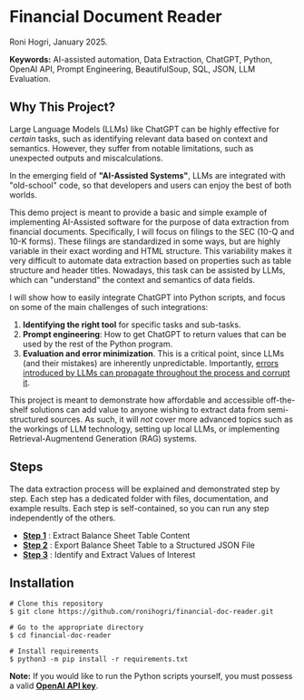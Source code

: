 # Financial Document Reader
Roni Hogri, January 2025.  

**Keywords:** AI-assisted automation, Data Extraction, ChatGPT, Python, OpenAI API, Prompt Engineering, BeautifulSoup, SQL, JSON, LLM Evaluation.

## Why This Project?

Large Language Models (LLMs) like ChatGPT can be highly effective for *certain* tasks, such as identifying relevant data based on context and semantics. However, they suffer from notable limitations, such as unexpected outputs and miscalculations.

In the emerging field of **"AI-Assisted Systems"**, LLMs are integrated with "old-school" code, so that developers and users can enjoy the best of both worlds.

This demo project is meant to provide a basic and simple example of implementing AI-Assisted software for the purpose of data extraction from financial documents.
Specifically, I will focus on filings to the SEC (10-Q and 10-K forms). These filings are standardized in some ways, but are highly variable in their exact wording and HTML structure. This variability makes it very difficult to automate data extraction based on properties such as table structure and header titles. Nowadays, this task can be assisted by LLMs, which can "understand" the context and semantics of data fields.

I will show how to easily integrate ChatGPT into Python scripts, and focus on some of the main challenges of such integrations:

1. **Identifying the right tool** for specific tasks and sub-tasks.
2. **Prompt engineering**: How to get ChatGPT to return values that can be used by the rest of the Python program.
3. **Evaluation and error minimization**. This is a critical point, since LLMs (and their mistakes) are inherently unpredictable. Importantly, <u>errors introduced by LLMs can propagate throughout the process and corrupt it</u>.

This project is meant to demonstrate how affordable and accessible off-the-shelf solutions can add value to anyone wishing to extract data from semi-structured sources. As such, it will *not* cover more advanced topics such as the workings of LLM technology, setting up local LLMs, or implementing Retrieval-Augmentend Generation (RAG) systems.

## Steps

The data extraction process will be explained and demonstrated step by step. Each step has a dedicated folder with files, documentation, and example results. Each step is self-contained, so you can run any step independently of the others.  

- [**Step 1**](https://github.com/ronihogri/financial-doc-reader/tree/main/steps/step1_find_BS_table) : Extract Balance Sheet Table Content
- [**Step 2**](https://github.com/ronihogri/financial-doc-reader/tree/main/steps/step2_BStable2json) : Export Balance Sheet Table to a Structured JSON File
- [**Step 3**](https://github.com/ronihogri/financial-doc-reader/tree/main/steps/step3_normalize_extract) : Identify and Extract Values of Interest  



## Installation

```console
# Clone this repository
$ git clone https://github.com/ronihogri/financial-doc-reader.git

# Go to the appropriate directory
$ cd financial-doc-reader

# Install requirements
$ python3 -m pip install -r requirements.txt
```

**Note:** If you would like to run the Python scripts yourself, you must possess a valid [**OpenAI API key**](https://platform.openai.com/docs/quickstart?desktop-os=windows).



